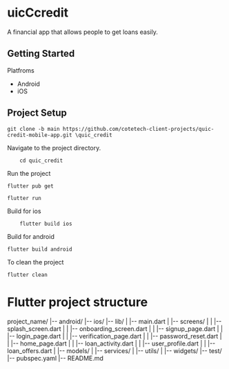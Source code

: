 # uicCcredit

A financial app that allows people to get loans easily.

## Getting Started

Platfroms
- Android
- iOS

## Project Setup
```
git clone -b main https://github.com/cotetech-client-projects/quic-credit-mobile-app.git \quic_credit
```

Navigate to the project directory.
```
    cd quic_credit
```

Run the project
```
flutter pub get
```

```
flutter run
```

Build for ios
```
    flutter build ios
 ```

 Build for android
 ```
 flutter build android
 ```
 To clean the project

 ```
 flutter clean
 ```
# Flutter project structure

project_name/
|-- android/
|-- ios/
|-- lib/
|   |-- main.dart
|   |-- screens/
|   |   |-- splash_screen.dart
|   |   |-- onboarding_screen.dart
|   |   |-- signup_page.dart
|   |   |-- login_page.dart
|   |   |-- verification_page.dart
|   |   |-- password_reset.dart
|   |   |-- home_page.dart
|   |   |-- loan_activity.dart
|   |   |-- user_profile.dart
|   |   |-- loan_offers.dart
|   |-- models/
|   |-- services/
|   |-- utils/
|   |-- widgets/
|-- test/
|-- pubspec.yaml
|-- README.md
